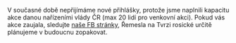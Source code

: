 V současné době nepřijímáme nové přihlášky, protože jsme naplnili kapacitu akce danou nařízeními vlády ČR
(max 20 lidí pro venkovní akci). Pokud vás akce zaujala, sledujte [naše FB stránky](https://www.facebook.com/tvrz.net),
Řemesla na Tvrzi rosické určitě plánujeme v budoucnu zopakovat.
